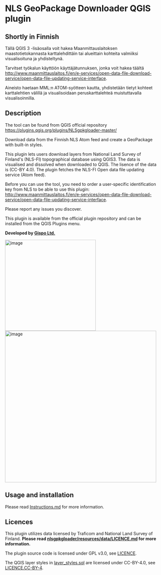 # NLS GeoPackage Downloader QGIS plugin

## Shortly in Finnish 

Tällä QGIS 3 -lisäosalla voit hakea Maanmittauslaitoksen maastotietokannasta karttalehdittäin tai alueittain kohteita valmiiksi visualisoituna ja yhdisteltynä. 

Tarvitset työkalun käyttöön käyttäjätunnuksen, jonka voit hakea täältä http://www.maanmittauslaitos.fi/en/e-services/open-data-file-download-service/open-data-file-updating-service-interface. 

Aineisto haetaan MML:n ATOM-syötteen kautta, yhdistetään tietyt kohteet karttalehtien välillä ja visualisoidaan peruskarttalehteä muistuttavalla visualisoinnilla. 

## Description

The tool can be found from QGIS official repository https://plugins.qgis.org/plugins/NLSgpkgloader-master/ 

Download data from the Finnish NLS Atom feed and create a GeoPackage with built-in styles.

This plugin lets users download layers from National Land Survey of Finland's (NLS-FI) topographical database using QGIS3. The data is visualised and dissolved when downloaded to QGIS. The lisence of the data is (CC-BY 4.0). The plugin fetches the NLS-FI Open data file updating service (Atom feed). 

Before you can use the tool, you need to order a user-specific identification key from NLS to be able to use this plugin: http://www.maanmittauslaitos.fi/en/e-services/open-data-file-download-service/open-data-file-updating-service-interface.

Please report any issues you discover.

This plugin is available from the official plugin repository and can be installed from the QGIS Plugins menu.

**Developed by [Gispo Ltd.](https://www.gispo.fi)**

<img width="300" alt="image" src="https://github.com/GispoCoding/NLSgpkgloader/assets/23258285/cda6db89-750b-400e-9cf6-d21dd4906d36">

<img width="500" alt="image" src="https://github.com/GispoCoding/NLSgpkgloader/assets/23258285/75e6d422-740b-46f8-b225-3121ebab91bd)">

##  Usage and installation

Please read [Instructions.md](nlsgpkgloader/documentation/instructions.md) for more information.

## Licences

This plugin utilizes data licensed by Traficom and National Land Survey of Finland. **Please read [nlsgpkgloader/resources/data/LICENCE.md](nlsgpkgloader/resources/data/LICENCE.md) for more information.**

The plugin source code is licensed under GPL v3.0, see [LICENCE](LICENCE).

The QGIS layer styles in [layer_styles.sql](nlsgpkgloader/resources/data/layer_styles.sql) are licensed under CC-BY-4.0, see [LICENCE.CC-BY-4](LICENCE.CC-BY-4).


